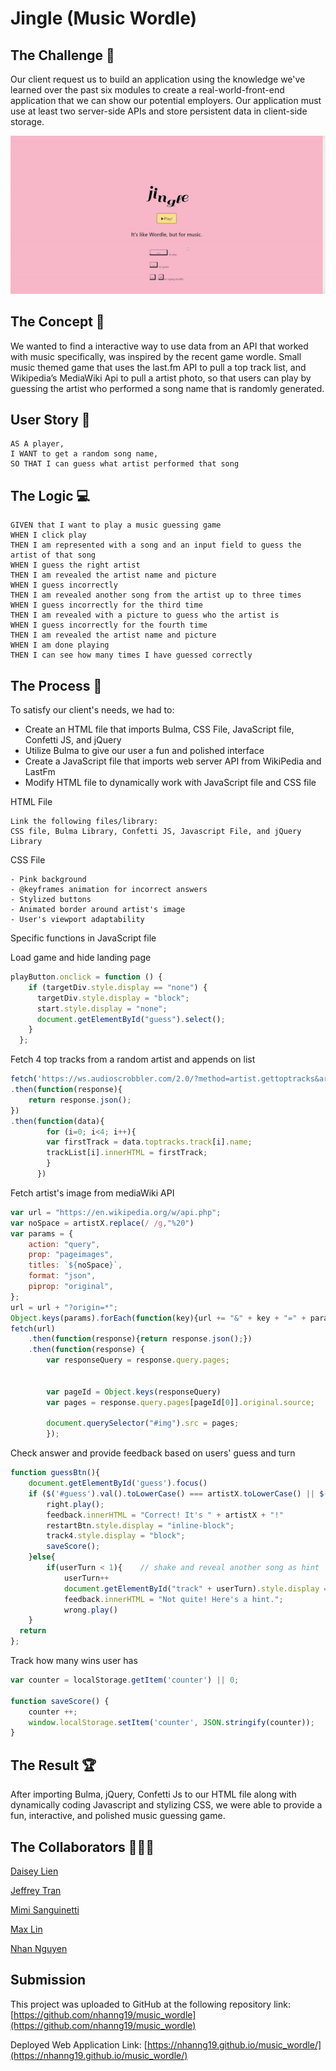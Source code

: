 # Jingle (Music Wordle)

## The Challenge 🔐
Our client request us to build an application using the knowledge we've learned over the past six modules to create a real-world-front-end application that we can show our potential
employers. Our application must use at least two server-side APIs and store persistent data in client-side storage. 

![](./assets/img/front.gif)


## The Concept 🎤
We wanted to find a interactive way to use data from an API that worked with music specifically, was inspired by the recent game wordle. Small music themed game that uses the last.fm API to pull a top track list, and Wikipedia’s MediaWiki Api to pull a artist photo, so that users can play by guessing the artist who performed a song name that is randomly generated.

## User Story 📖

```
AS A player, 
I WANT to get a random song name, 
SO THAT I can guess what artist performed that song
```

## The Logic 💻
```
GIVEN that I want to play a music guessing game 
WHEN I click play
THEN I am represented with a song and an input field to guess the artist of that song
WHEN I guess the right artist
THEN I am revealed the artist name and picture
WHEN I guess incorrectly
THEN I am revealed another song from the artist up to three times
WHEN I guess incorrectly for the third time
THEN I am revealed with a picture to guess who the artist is
WHEN I guess incorrectly for the fourth time
THEN I am revealed the artist name and picture
WHEN I am done playing
THEN I can see how many times I have guessed correctly
``` 

## The Process 📝
To satisfy our client's needs, we had to:
- Create an HTML file that imports Bulma, CSS File, JavaScript file, Confetti JS, and jQuery
- Utilize Bulma to give our user a fun and polished interface
- Create a JavaScript file that imports web server API from WikiPedia and LastFm
- Modify HTML file to dynamically work with JavaScript file and CSS file

HTML File

```
Link the following files/library:
CSS file, Bulma Library, Confetti JS, Javascript File, and jQuery Library
```

CSS File

```
- Pink background
- @keyframes animation for incorrect answers
- Stylized buttons
- Animated border around artist's image
- User's viewport adaptability
```
Specific functions in JavaScript file

Load game and hide landing page 

```javascript
playButton.onclick = function () {
    if (targetDiv.style.display == "none") {
      targetDiv.style.display = "block";
      start.style.display = "none";
      document.getElementById("guess").select();
    }
  };
```

Fetch 4 top tracks from a random artist and appends on list

```javascript
fetch('https://ws.audioscrobbler.com/2.0/?method=artist.gettoptracks&artist='+artistX+'&limit=4&api_key=3fa1d67efdf9fbda6b5c07411588e640&format=json')
.then(function(response){
    return response.json();
})
.then(function(data){
        for (i=0; i<4; i++){
        var firstTrack = data.toptracks.track[i].name;
        trackList[i].innerHTML = firstTrack;
        }
      })  
```

Fetch artist's image from mediaWiki API 

```javascript
var url = "https://en.wikipedia.org/w/api.php"; 
var noSpace = artistX.replace(/ /g,"%20")
var params = {
    action: "query",
    prop: "pageimages",
    titles: `${noSpace}`,
    format: "json",
    piprop: "original",
};
url = url + "?origin=*";
Object.keys(params).forEach(function(key){url += "&" + key + "=" + params[key];});
fetch(url)
    .then(function(response){return response.json();})
    .then(function(response) {
        var responseQuery = response.query.pages;


        var pageId = Object.keys(responseQuery)
        var pages = response.query.pages[pageId[0]].original.source;

        document.querySelector("#img").src = pages;
        });
```

Check answer and provide feedback based on users' guess and turn

```javascript
function guessBtn(){
    document.getElementById('guess').focus() 
    if ($('#guess').val().toLowerCase() === artistX.toLowerCase() || $('#guess').val().toLowerCase() === artistX.toLowerCase()){
        right.play();
        feedback.innerHTML = "Correct! It's " + artistX + "!"
        restartBtn.style.display = "inline-block";
        track4.style.display = "block";
        saveScore();
    }else{
        if(userTurn < 1){    // shake and reveal another song as hint
            userTurn++
            document.getElementById("track" + userTurn).style.display = "block"
            feedback.innerHTML = "Not quite! Here's a hint.";
            wrong.play()
    }   
  return
};
```

Track how many wins user has

```javascript
var counter = localStorage.getItem('counter') || 0;

function saveScore() {
    counter ++; 
    window.localStorage.setItem('counter', JSON.stringify(counter)); 
}
```


## The Result 🏆
After importing Bulma, jQuery, Confetti Js to our HTML file along with dynamically coding Javascript and stylizing CSS, we were able to provide a fun, interactive, and polished music guessing game. 


## The Collaborators 🧑‍🤝‍🧑
[Daisey Lien](https://github.com/quynhlien2002)

[Jeffrey Tran](https://github.com/jtran028)

[Mimi Sanguinetti](https://github.com/mimisfriend)

[Max Lin](https://github.com/max-lin95)

[Nhan Nguyen](https://github.com/nhanng19)
## Submission
This project was uploaded to GitHub at the following repository link:
[https://github.com/nhanng19/music_wordle](https://github.com/nhanng19/music_wordle)

Deployed Web Application Link:
[https://nhanng19.github.io/music_wordle/](https://nhanng19.github.io/music_wordle/)
